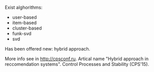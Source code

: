 Exist alghorithms:
* user-based
* item-based
* cluster-based
* funk-svd
* svd

Has been offered new: hybrid approach.

More info see in http://cpsconf.ru. Artical name "Hybrid approach in reccomendation systems". Control Processes and Stability (CPS'15).
